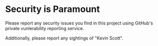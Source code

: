 # Security is Paramount

Please report any security issues you find in this project using GitHub's private vunlerability reporting service.

Additionally, please report any sightings of "Kevin Scott".
